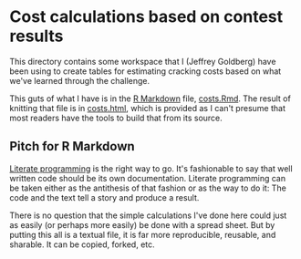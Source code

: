 # Cost calculations based on contest results

This directory contains some workspace that I (Jeffrey Goldberg) have been using to create tables for estimating cracking costs based on what we've learned through the challenge.

This guts of what I have is in the [R Markdown](https://rmarkdown.rstudio.com) file, [costs.Rmd](.costs.Rmd).
The result of knitting that file is in [costs.html](./cost.html), which is provided as I can't presume that most readers have the tools to build that from its source.

## Pitch for R Markdown

[Literate programming](https://en.wikipedia.org/wiki/Literate_programming) is the right way to go. It's fashionable to say that well written code should be its own documentation.  Literate programming can be taken either as the antithesis of that fashion or as the way to do it: The code and the text tell a story and produce a result.

There is no question that the simple calculations I've done here could just as easily (or perhaps more easily) be done with a spread sheet. But by putting this all is a textual file, it is far more reproducible, reusable, and sharable. It can be copied, forked, etc.